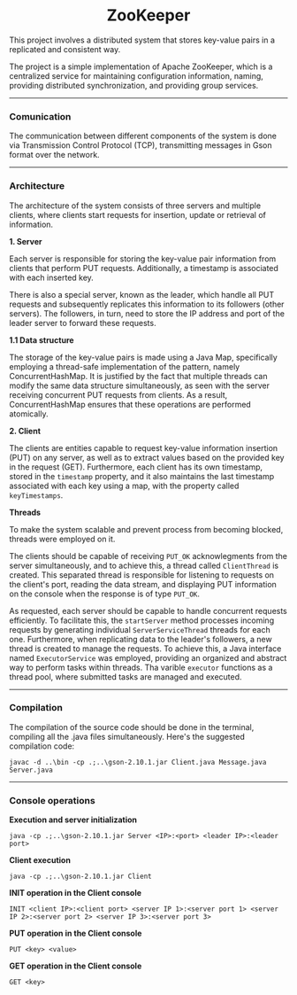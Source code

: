 <div align="center">
<h1>ZooKeeper</h1>
</div>

This project involves a distributed system that stores key-value pairs in a replicated and consistent way.

The project is a simple implementation of Apache ZooKeeper, which is a centralized service for maintaining configuration information, naming, providing distributed synchronization, and providing group services.

***

### Comunication

The communication between different components of the system is done via Transmission Control Protocol (TCP), transmitting messages in Gson format over the network.

***

### Architecture

The architecture of the system consists of three servers and multiple clients, where clients start requests for insertion, update or retrieval of information.

**1. Server**

Each server is responsible for storing the key-value pair information from clients that perform PUT requests. Additionally, a timestamp is associated with each inserted key.

There is also a special server, known as the leader, which handle all PUT requests and subsequently replicates this information to its followers (other servers). The followers, in turn, need to store the IP address and port of the leader server to forward these requests.

**1.1 Data structure**

The storage of the key-value pairs is made using a Java Map, specifically employing a thread-safe implementation of the pattern, namely ConcurrentHashMap. It is justified by the fact that multiple threads can modify the same data structure simultaneously, as seen with the server receiving concurrent PUT requests from clients. As a result, ConcurrentHashMap ensures that these operations are performed atomically.

**2. Client**

The clients are entities capable to request key-value information insertion (PUT) on any server, as well as to extract values based on the provided key in the request (GET). Furthermore, each client has its own timestamp, stored in the `timestamp` property, and it also maintains the last timestamp associated with each key using a map, with the property called `keyTimestamps`.

**Threads**

To make the system scalable and prevent process from becoming blocked, threads were employed on it.

The clients should be capable of receiving `PUT_OK` acknowlegments from the server simultaneously, and to achieve this, a thread called `ClientThread` is created. This separated thread is responsible for listening to requests on the client's port, reading the data stream, and displaying PUT information on the console when the response is of type `PUT_OK`.

As requested, each server should be capable to handle concurrent requests efficiently. To facilitate this, the `startServer` method processes incoming requests by generating individual `ServerServiceThread` threads for each one. Furthermore, when replicating data to the leader's followers, a new thread is created to manage the requests. To achieve this, a Java interface named `ExecutorService` was employed, providing an organized and abstract way to perform tasks within threads. Tha varible `executor` functions as a thread pool, where submitted tasks are managed and executed.

***

### Compilation

The compilation of the source code should be done in the terminal, compiling all the .java files simultaneously. Here's the suggested compilation code:

```
javac -d ..\bin -cp .;..\gson-2.10.1.jar Client.java Message.java Server.java
```

***

### Console operations

**Execution and server initialization**

```
java -cp .;..\gson-2.10.1.jar Server <IP>:<port> <leader IP>:<leader port>
```

**Client execution**

```
java -cp .;..\gson-2.10.1.jar Client
```

**INIT operation in the Client console**

```
INIT <client IP>:<client port> <server IP 1>:<server port 1> <server IP 2>:<server port 2> <server IP 3>:<server port 3>
```

**PUT operation in the Client console**

```
PUT <key> <value>
```

**GET operation in the Client console**

```
GET <key>
```